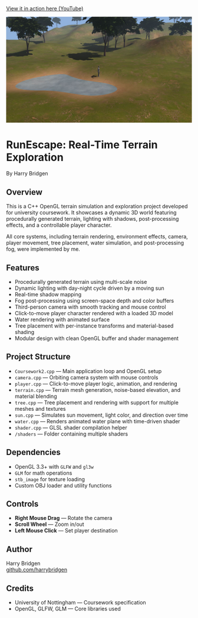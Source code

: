 [View it in action here (YouTube)](https://youtu.be/gl-psFSN4wM)

![DemoIMG](OpenGLDemo.JPG)

# RunEscape: Real-Time Terrain Exploration

By Harry Bridgen

## Overview

This is a C++ OpenGL terrain simulation and exploration project developed for university coursework. It showcases a dynamic 3D world featuring procedurally generated terrain, lighting with shadows, post-processing effects, and a controllable player character.

All core systems, including terrain rendering, environment effects, camera, player movement, tree placement, water simulation, and post-processing fog, were implemented by me.

## Features

- Procedurally generated terrain using multi-scale noise
- Dynamic lighting with day-night cycle driven by a moving sun
- Real-time shadow mapping
- Fog post-processing using screen-space depth and color buffers
- Third-person camera with smooth tracking and mouse control
- Click-to-move player character rendered with a loaded 3D model
- Water rendering with animated surface
- Tree placement with per-instance transforms and material-based shading
- Modular design with clean OpenGL buffer and shader management

## Project Structure

- `Coursework2.cpp` — Main application loop and OpenGL setup
- `camera.cpp` — Orbiting camera system with mouse controls
- `player.cpp` — Click-to-move player logic, animation, and rendering
- `terrain.cpp` — Terrain mesh generation, noise-based elevation, and material blending
- `tree.cpp` — Tree placement and rendering with support for multiple meshes and textures
- `sun.cpp` — Simulates sun movement, light color, and direction over time
- `water.cpp` — Renders animated water plane with time-driven shader
- `shader.cpp` — GLSL shader compilation helper
- `/shaders` — Folder containing multiple shaders

## Dependencies

- OpenGL 3.3+ with `GLFW` and `gl3w`
- `GLM` for math operations
- `stb_image` for texture loading
- Custom OBJ loader and utility functions

## Controls

- **Right Mouse Drag** — Rotate the camera
- **Scroll Wheel** — Zoom in/out
- **Left Mouse Click** — Set player destination

## Author

Harry Bridgen  
[github.com/harrybridgen](https://github.com/harrybridgen)

## Credits

- University of Nottingham — Coursework specification
- OpenGL, GLFW, GLM — Core libraries used
